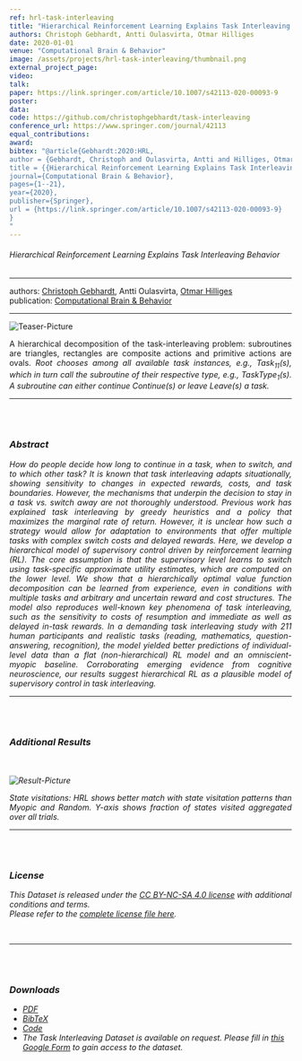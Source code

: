 ```yaml
---
ref: hrl-task-interleaving
title: "Hierarchical Reinforcement Learning Explains Task Interleaving Behavior"
authors: Christoph Gebhardt, Antti Oulasvirta, Otmar Hilliges
date: 2020-01-01
venue: "Computational Brain & Behavior"
image: /assets/projects/hrl-task-interleaving/thumbnail.png
external_project_page: 
video: 
talk: 
paper: https://link.springer.com/article/10.1007/s42113-020-00093-9
poster: 
data: 
code: https://github.com/christophgebhardt/task-interleaving
conference_url: https://www.springer.com/journal/42113
equal_contributions: 
award: 
bibtex: "@article{Gebhardt:2020:HRL,  
author = {Gebhardt, Christoph and Oulasvirta, Antti and Hilliges, Otmar},  
title = {{Hierarchical Reinforcement Learning Explains Task Interleaving Behavior}},
journal={Computational Brain & Behavior},
pages={1--21},
year={2020},
publisher={Springer},
url = {https://link.springer.com/article/10.1007/s42113-020-00093-9} 
}
"
---
```


<h6> Hierarchical Reinforcement Learning Explains Task Interleaving Behavior </h6>
<hr />

<div class="fullcol">
    <div class="teaser-info-projectpage">
            <span class="normalcap">authors:</span>
            <span class="authorcap">
                <nobr><a href="/people/gebhardt/" title="Christoph Gebhardt">Christoph Gebhardt</a>, </nobr>
                <nobr>Antti Oulasvirta,</nobr>
                <nobr><a href="/people/hilliges/" title="Otmar Hilliges">Otmar Hilliges</a> </nobr>
            </span>
            <br/>
            <span class="normalcap"><nobr>publication: </nobr></span>
            <span class="authorcap">
                 <a class="a-text-ext" href="https://www.springer.com/journal/42113">Computational Brain &amp; Behavior</a>
            </span>
        <hr />
    </div>
</div>

<div class="fullcol">
    <img class="fullcol" src="<?php ait_root_dir();?>projects/2020/hrl-task-interleaving/hrl.png" alt="Teaser-Picture"/>
    <div class="fullcol">
        <p align="justify">
            <span class="figurecap">
                A hierarchical decomposition of the task-interleaving problem: subroutines are triangles, rectangles are composite actions and primitive actions are ovals. <i>Root<i> chooses among all available task instances, e.g., <i>Task<sub>11</sub>(s)</i>, which in turn call the subroutine of their respective type, e.g., <i>TaskType<sub>1</sub>(s)</i>. A subroutine can either continue <i>Continue(s)</i> or leave <i>Leave(s)</i> a task.
           </span>
        </p>
        <hr />
        <br/>
        <br/>
    </div>
</div>

<div class="fullcol">
    <h3>Abstract</h3>
    <p align="justify">
    How do people decide how long to continue in a task, when to switch, and to which other task?
	It is known that task interleaving adapts situationally, showing sensitivity to changes in expected rewards, costs, and task boundaries.
	However, the mechanisms that underpin the decision to stay in a task vs. switch away are not thoroughly understood. 
	Previous work has explained task interleaving by greedy heuristics and a policy that maximizes the marginal rate of return.
	However, it is unclear how such a strategy would allow for adaptation to environments that offer multiple tasks with complex switch costs and delayed rewards. 
	Here, we develop a hierarchical model of supervisory control driven by reinforcement learning (RL).
	The core assumption is that the supervisory level learns to switch using task-specific approximate utility estimates, 
	which are computed on the lower level. 
	We show that a hierarchically optimal value function decomposition can be learned from experience,
	even in conditions with multiple tasks and arbitrary and uncertain reward and cost structures.
	The model also reproduces well-known key phenomena of task interleaving, such as the sensitivity to costs of resumption and immediate as well as delayed in-task rewards.
	In a demanding task interleaving study with 211 human participants and realistic tasks (reading, mathematics, question-answering, recognition),
	the model yielded better predictions of individual-level data than a flat (non-hierarchical) RL model and an omniscient-myopic baseline.
	Corroborating emerging evidence from cognitive neuroscience, our results suggest hierarchical RL as a plausible model of supervisory control in task interleaving.
    </p>
    <hr />
    <br/>
    <br/>
</div>


<!--
<div class="fullcol">
<h3>Accompanying Video</h3>
    <div class="video" align="center">
        <iframe width="560" height="315" src="https://www.youtube.com/embed/VQ5O4C6ogeM" frameborder="0" allow="accelerometer; autoplay; clipboard-write; encrypted-media; gyroscope; picture-in-picture" allowfullscreen></iframe>
    </div>
</div>
-->

<div class="fullcol">
    <h3>Additional Results</h3>
    <br/><br/>
    <img class="fullcol" src="<?php ait_root_dir();?>projects/2020/hrl-task-interleaving/histograms.png" alt="Result-Picture" />
    <p align="justify">
        <span class="figurecap">
        State visitations: HRL shows better match with state visitation patterns than Myopic and Random. Y-axis shows fraction of states visited aggregated over all trials.
        </span>
    </p>
    <hr />
    <br/>
    <br/>
</div>

<div class="fullcol">
    <h3>License</h3>
    <p align="justify">
	This Dataset is released under the <a href="https://creativecommons.org/licenses/by-nc-sa/4.0/" target="_blank">CC BY-NC-SA 4.0 license</a> with additional conditions and terms. <br>
	Please refer to the <a href="https://ait.ethz.ch/projects/2020/hrl-task-interleaving/downloads/Full_Terms_and_Conditions_Task_Interleaving_Dataset.pdf" target="_blank">complete license file here</a>.
    </p>
    <br/>
    <hr />
    <br/>
    <br/>
</div>


<div class="fullcol">
 <h3>Downloads</h3>
    <ul class="linklist">
         <li class="a-pdf"><a target="_blank" title="PDF" href="https://link.springer.com/content/pdf/10.1007/s42113-020-00093-9.pdf">PDF</a></li>
 	     <li class="a-bib"><a title="BibTex" href="<?php ait_root_dir();?>projects/2020/hrl-task-interleaving/gebhardt2020.bib">BibTeX</a></li>
		 <li class="a-cod"><a href="https://github.com/christophgebhardt/task-interleaving" target="_blank">Code</a></li>
        <li class="a-zip">The Task Interleaving Dataset is available on request. Please fill in <a href="https://docs.google.com/forms/d/e/1FAIpQLSeyZ8A4Uw1L7a9ssmW-g6Yzdhi68mteQuYBmnpu8GaBrUy-cA/viewform?usp=sf_link" target="_blank">this Google Form</a> to gain access to the dataset.</li>
    </ul>
    <br/>
</div>

